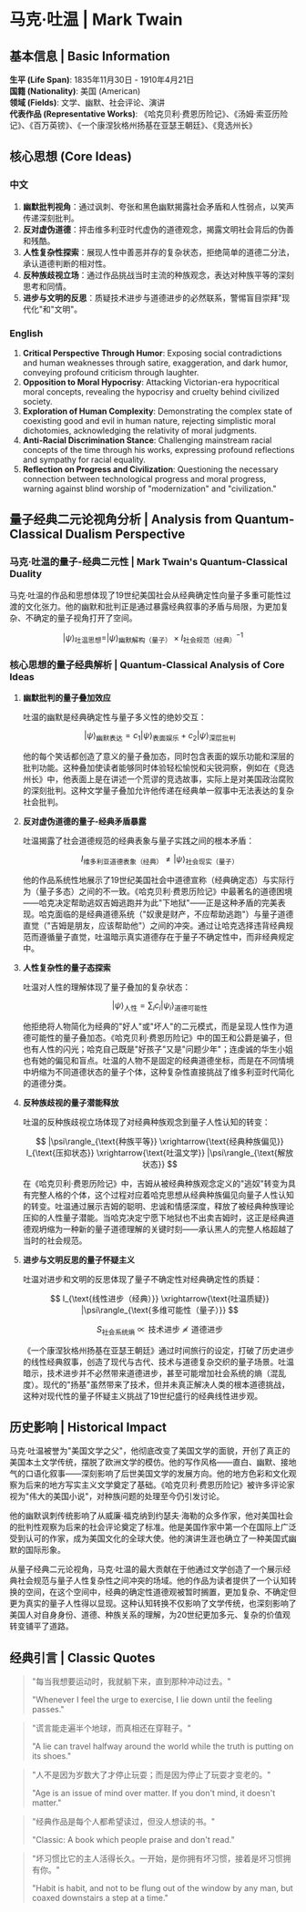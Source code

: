 # 马克·吐温 | Mark Twain

## 基本信息 | Basic Information

**生平 (Life Span)**: 1835年11月30日 - 1910年4月21日  
**国籍 (Nationality)**: 美国 (American)  
**领域 (Fields)**: 文学、幽默、社会评论、演讲  
**代表作品 (Representative Works)**: 《哈克贝利·费恩历险记》、《汤姆·索亚历险记》、《百万英镑》、《一个康涅狄格州扬基在亚瑟王朝廷》、《竞选州长》

## 核心思想 (Core Ideas)

### 中文
1. **幽默批判视角**：通过讽刺、夸张和黑色幽默揭露社会矛盾和人性弱点，以笑声传递深刻批判。
2. **反对虚伪道德**：抨击维多利亚时代虚伪的道德观念，揭露文明社会背后的伪善和残酷。
3. **人性复杂性探索**：展现人性中善恶并存的复杂状态，拒绝简单的道德二分法，承认道德判断的相对性。
4. **反种族歧视立场**：通过作品挑战当时主流的种族观念，表达对种族平等的深刻思考和同情。
5. **进步与文明的反思**：质疑技术进步与道德进步的必然联系，警惕盲目崇拜"现代化"和"文明"。

### English
1. **Critical Perspective Through Humor**: Exposing social contradictions and human weaknesses through satire, exaggeration, and dark humor, conveying profound criticism through laughter.
2. **Opposition to Moral Hypocrisy**: Attacking Victorian-era hypocritical moral concepts, revealing the hypocrisy and cruelty behind civilized society.
3. **Exploration of Human Complexity**: Demonstrating the complex state of coexisting good and evil in human nature, rejecting simplistic moral dichotomies, acknowledging the relativity of moral judgments.
4. **Anti-Racial Discrimination Stance**: Challenging mainstream racial concepts of the time through his works, expressing profound reflections and sympathy for racial equality.
5. **Reflection on Progress and Civilization**: Questioning the necessary connection between technological progress and moral progress, warning against blind worship of "modernization" and "civilization."

## 量子经典二元论视角分析 | Analysis from Quantum-Classical Dualism Perspective

### 马克·吐温的量子-经典二元性 | Mark Twain's Quantum-Classical Duality

马克·吐温的作品和思想体现了19世纪美国社会从经典确定性向量子多重可能性过渡的文化张力。他的幽默和批判正是通过暴露经典叙事的矛盾与局限，为更加复杂、不确定的量子视角打开了空间。

$$
|\psi\rangle_{\text{吐温思想}} = |\psi\rangle_{\text{幽默解构（量子）}} \times I_{\text{社会规范（经典）}}^{-1}
$$

### 核心思想的量子经典解析 | Quantum-Classical Analysis of Core Ideas

1. **幽默批判的量子叠加效应**

   吐温的幽默是经典确定性与量子多义性的绝妙交互：

   $$
   |\psi\rangle_{\text{幽默表达}} = c_1|\psi\rangle_{\text{表面娱乐}} + c_2|\psi\rangle_{\text{深层批判}}
   $$

   他的每个笑话都创造了意义的量子叠加态，同时包含表面的娱乐功能和深层的批判功能。这种叠加使读者能够同时体验轻松愉悦和尖锐洞察，例如在《竞选州长》中，他表面上是在讲述一个荒谬的竞选故事，实际上是对美国政治腐败的深刻批判。这种文学量子叠加允许他传递在经典单一叙事中无法表达的复杂社会批判。

2. **反对虚伪道德的量子-经典矛盾暴露**

   吐温揭露了社会道德规范的经典表象与量子实践之间的根本矛盾：

   $$
   I_{\text{维多利亚道德表象（经典）}} \neq |\psi\rangle_{\text{社会现实（量子）}}
   $$

   他的作品系统性地展示了19世纪美国社会中道德宣称（经典确定态）与实际行为（量子多态）之间的不一致。《哈克贝利·费恩历险记》中最著名的道德困境——哈克决定帮助逃奴吉姆逃跑并为此"下地狱"——正是这种矛盾的完美表现。哈克面临的是经典道德系统（"奴隶是财产，不应帮助逃跑"）与量子道德直觉（"吉姆是朋友，应该帮助他"）之间的冲突。通过让哈克选择违背经典规范而遵循量子直觉，吐温暗示真实道德存在于量子不确定性中，而非经典规定中。

3. **人性复杂性的量子态探索**

   吐温对人性的理解体现了量子叠加的复杂状态：

   $$
   |\psi\rangle_{\text{人性}} = \sum_i c_i|\psi_i\rangle_{\text{道德可能性}}
   $$

   他拒绝将人物简化为经典的"好人"或"坏人"的二元模式，而是呈现人性作为道德可能性的量子叠加态。《哈克贝利·费恩历险记》中的国王和公爵是骗子，但也有人性的闪光；哈克自己既是"好孩子"又是"问题少年"；连虔诚的华生小姐也有她的偏见和盲点。吐温的人物不是固定的经典道德坐标，而是在不同情境中坍缩为不同道德状态的量子个体，这种复杂性直接挑战了维多利亚时代简化的道德分类。

4. **反种族歧视的量子潜能释放**

   吐温的反种族歧视立场体现了对经典种族观念到量子人性认知的转变：

   $$
   |\psi\rangle_{\text{种族平等}} \xrightarrow{\text{经典种族偏见}} I_{\text{压抑状态}} \xrightarrow{\text{吐温文学}} |\psi\rangle_{\text{解放状态}}
   $$

   在《哈克贝利·费恩历险记》中，吉姆从被经典种族观念定义的"逃奴"转变为具有完整人格的个体，这个过程对应着哈克思想从经典种族偏见向量子人性认知的转变。吐温通过展示吉姆的聪明、忠诚和情感深度，释放了被经典种族理论压抑的人性量子潜能。当哈克决定宁愿下地狱也不出卖吉姆时，这正是经典道德观坍缩为一种新的量子道德理解的关键时刻——承认黑人的完整人格超越了当时的社会规范。

5. **进步与文明反思的量子怀疑主义**

   吐温对进步和文明的反思体现了量子不确定性对经典确定性的质疑：

   $$
   I_{\text{线性进步（经典）}} \xrightarrow{\text{吐温质疑}} |\psi\rangle_{\text{多维可能性（量子）}}
   $$

   $$
   S_{\text{社会系统熵}} \propto \text{技术进步} \not\propto \text{道德进步}
   $$

   《一个康涅狄格州扬基在亚瑟王朝廷》通过时间旅行的设定，打破了历史进步的线性经典叙事，创造了现代与古代、技术与道德复杂交织的量子场景。吐温暗示，技术进步并不必然带来道德进步，甚至可能增加社会系统的熵（混乱度）。现代的"扬基"虽然带来了技术，但并未真正解决人类的根本道德挑战，这种对现代性的量子怀疑主义挑战了19世纪盛行的经典线性进步观。

## 历史影响 | Historical Impact

马克·吐温被誉为"美国文学之父"，他彻底改变了美国文学的面貌，开创了真正的美国本土文学传统，摆脱了欧洲文学的模仿。他的写作风格——直白、幽默、接地气的口语化叙事——深刻影响了后世美国文学的发展方向。他的地方色彩和文化观察为后来的地方写实主义文学奠定了基础。《哈克贝利·费恩历险记》被许多评论家视为"伟大的美国小说"，对种族问题的处理至今仍引发讨论。

他的幽默讽刺传统影响了从威廉·福克纳到约瑟夫·海勒的众多作家，他对美国社会的批判性观察为后来的社会评论奠定了标准。他是美国作家中第一个在国际上广泛受到认可的作家，成为美国文化的全球大使。他的演讲生涯也确立了一种美国式幽默的国际形象。

从量子经典二元论视角，马克·吐温的最大贡献在于他通过文学创造了一个展示经典社会规范与量子人性复杂性之间冲突的场域。他的作品为读者提供了一个认知转换的空间，在这个空间中，经典的确定性道德观被暂时搁置，更加复杂、不确定但更为真实的量子人性得以显现。这种认知转换不仅影响了文学传统，也深刻影响了美国人对自身身份、道德、种族关系的理解，为20世纪更加多元、复杂的价值观转变铺平了道路。

## 经典引言 | Classic Quotes

> "每当我想要运动时，我就躺下来，直到那种冲动过去。"
> 
> "Whenever I feel the urge to exercise, I lie down until the feeling passes."

> "谎言能走遍半个地球，而真相还在穿鞋子。"
> 
> "A lie can travel halfway around the world while the truth is putting on its shoes."

> "人不是因为岁数大了才停止玩耍；而是因为停止了玩耍才变老的。"
> 
> "Age is an issue of mind over matter. If you don't mind, it doesn't matter."

> "经典作品是每个人都希望读过，但没人想读的书。"
> 
> "Classic: A book which people praise and don't read."

> "坏习惯比它的主人活得长久。一开始，是你拥有坏习惯，接着是坏习惯拥有你。"
> 
> "Habit is habit, and not to be flung out of the window by any man, but coaxed downstairs a step at a time." 
